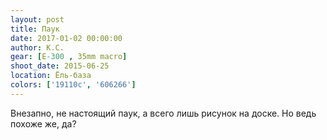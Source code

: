 ```yaml
---
layout: post
title: Паук
date: 2017-01-02 00:00:00
author: К.С.
gear: [E-300 , 35mm macro]
shoot_date: 2015-06-25
location: Ёль-база
colors: ['19110c', '606266']
---
```


Внезапно, не настоящий паук, а всего лишь рисунок на доске. Но ведь похоже же, да?
